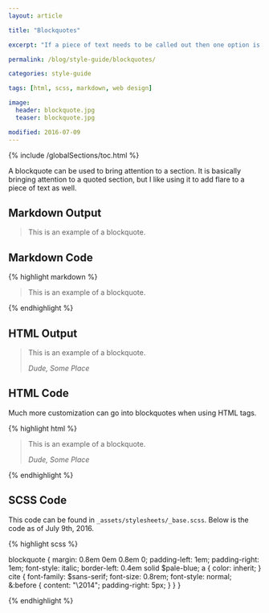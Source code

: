 ```yaml
---
layout: article

title: "Blockquotes"

excerpt: "If a piece of text needs to be called out then one option is a blockquote. Here you will find blockquotes."

permalink: /blog/style-guide/blockquotes/

categories: style-guide

tags: [html, scss, markdown, web design]

image:
  header: blockquote.jpg
  teaser: blockquote.jpg

modified: 2016-07-09
---
```


{% include /globalSections/toc.html %}

A blockquote can be used to bring attention to a section. It is basically bringing attention to a quoted section, but I like using it to add flare to a piece of text as well.

## Markdown Output
>This is an example of a blockquote.

## Markdown Code
{% highlight markdown %}

>This is an example of a blockquote.

{% endhighlight %}

## HTML Output
<blockquote>
  <p>This is an example of a blockquote.</p>
  <p><cite>Dude, <em>Some Place</em></cite></p>
</blockquote>

## HTML Code
Much more customization can go into blockquotes when using HTML tags.

{% highlight html %}

<blockquote>
  <p>This is an example of a blockquote.</p>
  <p><cite>Dude, <em>Some Place</em></cite></p>
</blockquote>

{% endhighlight %}

## SCSS Code
This code can be found in `_assets/stylesheets/_base.scss`. Below is the code as of July 9th, 2016.

{% highlight scss %}

blockquote {
  margin: 0.8em 0em 0.8em 0;
  padding-left: 1em;
  padding-right: 1em;
  font-style: italic;
  border-left: 0.4em solid $pale-blue;
  a {
    color: inherit;
  }
  cite {
    font-family: $sans-serif;
    font-size: 0.8rem;
    font-style: normal;
    &:before {
      content: "\2014";
      padding-right: 5px;
    }
  }
}

{% endhighlight %}
